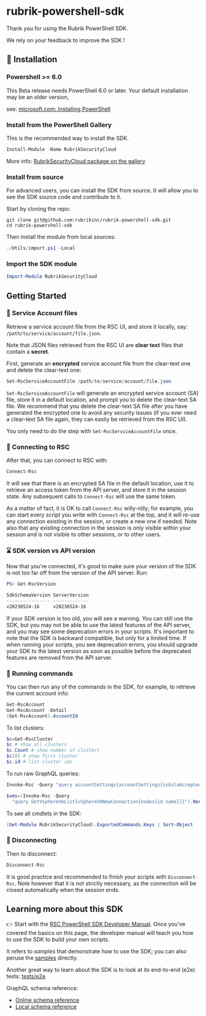 # rubrik-powershell-sdk

Thank you for using the Rubrik PowerShell SDK.

We rely on your feedback to improve the SDK !

## :hammer: Installation

### Powershell >= 6.0

This Beta release needs PowerShell 6.0 or later.
Your default installation may be an older version,

see:
[microsoft.com: Installing PowerShell](https://learn.microsoft.com/en-us/powershell/scripting/install/installing-powershell?view=powershell-7.3)

### Install from the PowerShell Gallery

This is the recommended way to install the SDK.

```powershell
Install-Module -Name RubrikSecurityCloud
```

More info: [RubrikSecurityCloud package on the gallery](https://www.powershellgallery.com/packages/RubrikSecurityCloud)

### Install from source

For advanced users, you can install the SDK from source.
It will allow you to see the SDK source code and
contribute to it.

Start by cloning the repo:

```shell
git clone git@github.com:rubrikinc/rubrik-powershell-sdk.git
cd rubrik-powershell-sdk
```

Then install the module from local sources:

```powershell
./Utils/import.ps1 -Local
```

### Import the SDK module

```powershell
Import-Module RubrikSecurityCloud
```

## Getting Started

### :key: Service Account files

Retrieve a service account file from the RSC UI,
and store it locally, say: `/path/to/service/account/file.json`.

Note that JSON files retrieved from the RSC UI are
**clear text** files that contain a **secret**.

First, generate an **encrypted** service account file
from the clear-text one and delete the clear-text one:

```powershell
Set-RscServiceAccountFile /path/to/service/account/file.json
```

`Set-RscServiceAccountFile` will generate an encrypted service account (SA)
file, store it in a default location, and prompt you to delete the
clear-text SA file. We recommend that you delete the clear-text SA file
after you have generated the encrypted one to avoid any security issues
(if you ever need a clear-text SA file again, they can easily be
retrieved from the RSC UI).

You only need to do the step with `Set-RscServiceAccountFile` once.

### :electric_plug: Connecting to RSC

After that, you can connect to RSC with:

```powershell
Connect-Rsc
```

It will see that there is an encrypted SA file in the default location,
use it to retrieve an access token from the API server,
and store it in the session state.
Any subsequent calls to `Connect-Rsc` will use the same token.

As a matter of fact, it is OK to call `Connect-Rsc` willy-nilly;
for example, you can start every script you write with `Connect-Rsc` at the
top, and it will re-use any connection existing in the session, or
create a new one if needed. Note also that any existing connection in
the session is only visible within your session and is not visible
to other sessions, or to other users.

### :hourglass: SDK version vs API version

Now that you're connected, it's good to make sure your version
of the SDK is not too far off from the version of the API server.
Run:

```powershell
PS> Get-RscVersion

SdkSchemaVersion ServerVersion
---------------- -------------
v20230524-16     v20230524-16
```

If your SDK version is too old, you will see a warning.
You can still use the SDK, but you may not be able to use
the latest features of the API server, and you may see
some deprecation errors in your scripts. It's important to note
that the SDK is backward compatible, but only for a limited
time. If when running your scripts, you see deprecation errors,
you should upgrade your SDK to the latest version as soon as
possible before the deprecated features are removed from the API server.

### :running: Running commands

You can then run any of the commands in the SDK,
for example, to retrieve the current account info:

```powershell
Get-RscAccount
Get-RscAccount -Detail
(Get-RscAccount).AccountId
```

To list clusters:

```powershell
$c=Get-RscCluster
$c # show all clusters
$c.Count # show number of clusters
$c[0] # show first cluster
$c.id # list cluster ids
```

To run raw GraphQL queries:

```powershell
Invoke-Rsc -Query "query accountSettings{accountSettings{isEulaAccepted}}"

$vms=(Invoke-Rsc -Query 
  "query GetVsphereVmList{vSphereVmNewConnection{nodes{id name}}}").Nodes
```

To see all cmdlets in the SDK:

```powershell
(Get-Module RubrikSecurityCloud).ExportedCommands.Keys | Sort-Object
```

### :electric_plug: Disconnecting

Then to disconnect:

```powershell
Disconnect-Rsc
```

It is good practice and recommended to finish your scripts
with `Disconnect-Rsc`. Note however that it is not strictly
necessary, as the connection will be closed automatically
when the session ends.

## Learning more about this SDK

:point_right: Start with the
[RSC PowerShell SDK Developer Manual](docs/developer_manual.md).
Once you've covered the basics on this page, the developer manual
will teach you how to use the SDK to build your own scripts.

It refers to _samples_ that demonstrate how to use the SDK;
you can also peruse the [samples](Samples/) directly.

Another great way to learn about the SDK is to look at its
end-to-end (e2e) tests: [tests/e2e](Tests/e2e/)

GraphQL schema reference:

- [Online schema reference](https://rubrikinc.github.io/rubrik-api-documentation/schema/reference)
- [Local schema reference](docs/graphql/rsc_schema.graphql.json)
